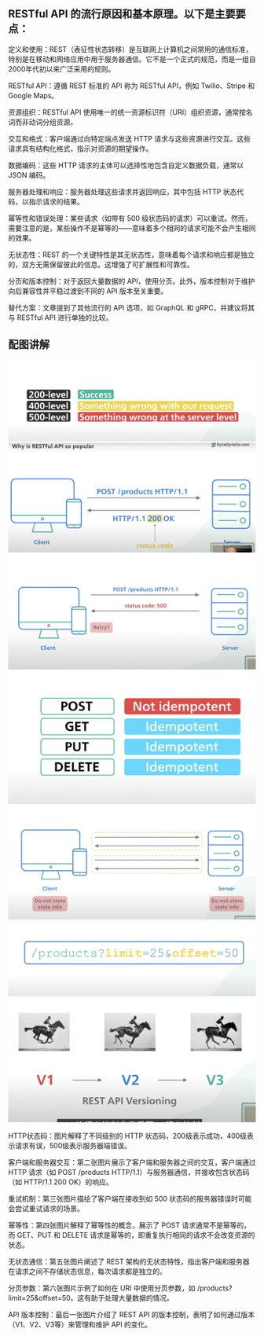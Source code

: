 ##  RESTful API 的流行原因和基本原理。以下是主要要点：

定义和使用：REST（表征性状态转移）是互联网上计算机之间常用的通信标准，特别是在移动和网络应用中用于服务器通信。它不是一个正式的规范，而是一组自2000年代初以来广泛采用的规则​​。

RESTful API：遵循 REST 标准的 API 称为 RESTful API，例如 Twilio、Stripe 和 Google Maps​​。

资源组织：RESTful API 使用唯一的统一资源标识符（URI）组织资源，通常按名词而非动词分组资源​​。

交互和格式：客户端通过向特定端点发送 HTTP 请求与这些资源进行交互。这些请求具有结构化格式，指示对资源的期望操作​​。

数据编码：这些 HTTP 请求的主体可以选择性地包含自定义数据负载，通常以 JSON 编码​​。

服务器处理和响应：服务器处理这些请求并返回响应，其中包括 HTTP 状态代码，以指示请求的结果​​。

幂等性和错误处理：某些请求（如带有 500 级状态码的请求）可以重试。然而，需要注意的是，某些操作不是幂等的——意味着多个相同的请求可能不会产生相同的效果​​。

无状态性：REST 的一个关键特性是其无状态性，意味着每个请求和响应都是独立的，双方无需保留彼此的信息。这增强了可扩展性和可靠性​​。

分页和版本控制：对于返回大量数据的 API，使用分页。此外，版本控制对于维护向后兼容性并平稳过渡到不同的 API 版本至关重要​​。

替代方案：文章提到了其他流行的 API 选项，如 GraphQL 和 gRPC，并建议将其与 RESTful API 进行单独的比较​​。

## 配图讲解

![Image description](https://github.com/yzyolala/OOD/blob/main/images/Screenshot%202023-11-23%20at%2006.58.05.png?raw=true)
![Image description](https://github.com/yzyolala/OOD/blob/main/images/Screenshot%202023-11-23%20at%2006.58.13.png?raw=true)
![Image description](https://github.com/yzyolala/OOD/blob/main/images/Screenshot%202023-11-23%20at%2006.58.41.png?raw=true)
![Image description](https://github.com/yzyolala/OOD/blob/main/images/Screenshot%202023-11-23%20at%2006.59.03.png?raw=true)
![Image description](https://github.com/yzyolala/OOD/blob/main/images/Screenshot%202023-11-23%20at%2006.59.42.png?raw=true)
![Image description](https://github.com/yzyolala/OOD/blob/main/images/Screenshot%202023-11-23%20at%2007.00.17.png?raw=true)
![Image description](https://github.com/yzyolala/OOD/blob/main/images/Screenshot%202023-11-23%20at%2007.00.33.png?raw=true)

HTTP状态码：图片解释了不同级别的 HTTP 状态码，200级表示成功，400级表示请求有误，500级表示服务器端错误。

客户端和服务器交互：第二张图片展示了客户端和服务器之间的交互，客户端通过 HTTP 请求（如 POST /products HTTP/1.1）与服务器通信，并接收包含状态码（如 HTTP/1.1 200 OK）的响应。

重试机制：第三张图片描绘了客户端在接收到如 500 状态码的服务器错误时可能会尝试重试请求的场景。

幂等性：第四张图片解释了幂等性的概念，展示了 POST 请求通常不是幂等的，而 GET、PUT 和 DELETE 请求是幂等的，即重复执行相同的请求不会改变资源的状态。

无状态通信：第五张图片阐述了 REST 架构的无状态特性，指出客户端和服务器在请求之间不存储状态信息，每次请求都是独立的。

分页参数：第六张图片示例了如何在 URI 中使用分页参数，如 /products?limit=25&offset=50，这有助于处理大量数据的情况。

API 版本控制：最后一张图片介绍了 REST API 的版本控制，表明了如何通过版本（V1、V2、V3等）来管理和维护 API 的变化。
